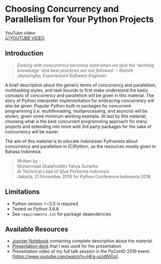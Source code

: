 # Choosing Concurrency and Parallelism for Your Python Projects

YouTube video:  
[![YOUTUBE VIDEO](https://img.youtube.com/vi/HEg-uUdWIGo/0.jpg)](https://www.youtube.com/watch?v=HEg-uUdWIGo)

## Introduction

> *Dealing with concurrency becomes hard when we lack the ‘working knowledge’ and best practices are not followed. ‒ Ramith Jayasinghe, Experienced Software Engineer.*

A brief description about the generic terms of concurrency and parallelism, multitasking styles, and task bounds to first make understand the basic concepts of concurrency and parallelism will be given in this material. The story of Python interpreter implementation for embracing concurrency will also be given. Popular Python built-in packages for concurrent programming (i.e. multithreading, multiprocessing, and asyncio) will be shown, given some minimum working example. At last by this material, choosing what is the best concurrent programming approach for many projects and extending into more wild 3rd party packages for the sake of concurrency will be easier.

The aim of this material is to educate Indonesian Pythonista about concurrency and parallelism in (C)Python, so the resources mostly given in Bahasa Indonesia.

> Written by :  
Muhammad Shalahuddin Yahya Sunarko  
AI Technical Lead of Qlue Performa Indonesia  
Jakarta, 21 November 2019 for Python Conference Indonesia 2019  

## Limitations

* Python version >=3.5 is required
* Tested on Python 3.6.8
* See `requirements.txt` for package dependencies

## Available Resources

* [Jupyter Notebook](https://github.com/muhammadsyahyas/python-concurrency/blob/master/Concurrency.ipynb) containing complete description about the material.
* [Presentation deck](https://github.com/muhammadsyahyas/python-concurrency/blob/master/Qlue-PyConIndonesia2019.pptx.pdf) that I was used for the presentation.
* Presentation video of my full talk session in the PyConID 2019 event: [https://www.youtube.com/watch?v=HEg-uUdWIGo]
